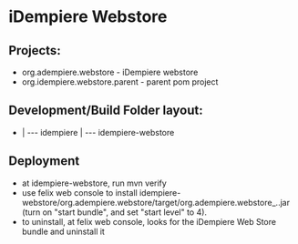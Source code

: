 
# iDempiere Webstore

## Projects:
* org.adempiere.webstore - iDempiere webstore
* org.idempiere.webstore.parent - parent pom project

## Development/Build Folder layout:
* <workspace>
       |
       --- idempiere
       |
       --- idempiere-webstore

## Deployment
* at idempiere-webstore, run mvn verify 
* use felix web console to install idempiere-webstore/org.adempiere.webstore/target/org.adempiere.webstore_<version>.<timestamp>.jar (turn on "start bundle", and set "start level" to 4).
* to uninstall, at felix web console, looks for the iDempiere Web Store bundle and uninstall it

